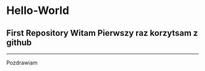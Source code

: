 # Hello-World
First Repository
Witam 
Pierwszy raz korzytsam z github
------------------------
--------------------------
Pozdrawiam
